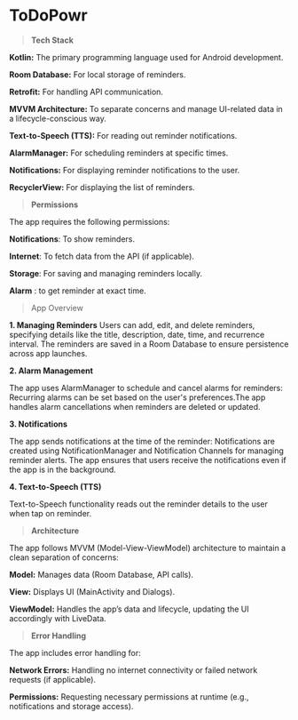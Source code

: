 # ToDoPowr

> **Tech Stack**

**Kotlin:** The primary programming language used for Android development.

**Room Database:** For local storage of reminders.

**Retrofit:** For handling API communication.

**MVVM Architecture:** To separate concerns and manage UI-related data in a lifecycle-conscious way.

**Text-to-Speech (TTS):** For reading out reminder notifications.

**AlarmManager:** For scheduling reminders at specific times.

**Notifications:** For displaying reminder notifications to the user.

**RecyclerView:** For displaying the list of reminders.


> **Permissions**

The app requires the following permissions:

**Notifications**: To show reminders.

**Internet**: To fetch data from the API (if applicable).

**Storage**: For saving and managing reminders locally.

**Alarm** : to get reminder at exact time.

> App Overview

**1. Managing Reminders**
Users can add, edit, and delete reminders, specifying details like the title, description, date, time, and recurrence interval. The reminders are saved in a Room Database to ensure persistence across app launches.

**2. Alarm Management**

The app uses AlarmManager to schedule and cancel alarms for reminders:
Recurring alarms can be set based on the user's preferences.The app handles alarm cancellations when reminders are deleted or updated.

**3. Notifications**

The app sends notifications at the time of the reminder:
Notifications are created using NotificationManager and Notification Channels for managing reminder alerts.
The app ensures that users receive the notifications even if the app is in the background.

**4. Text-to-Speech (TTS)**

Text-to-Speech functionality reads out the reminder details to the user when tap on reminder.


> **Architecture**

The app follows MVVM (Model-View-ViewModel) architecture to maintain a clean separation of concerns:

**Model:** Manages data (Room Database, API calls).

**View:** Displays UI (MainActivity and Dialogs).

**ViewModel:** Handles the app’s data and lifecycle, updating the UI accordingly with LiveData.


> **Error Handling**

The app includes error handling for:

**Network Errors:** Handling no internet connectivity or failed network requests (if applicable).

**Permissions:** Requesting necessary permissions at runtime (e.g., notifications and storage access).
